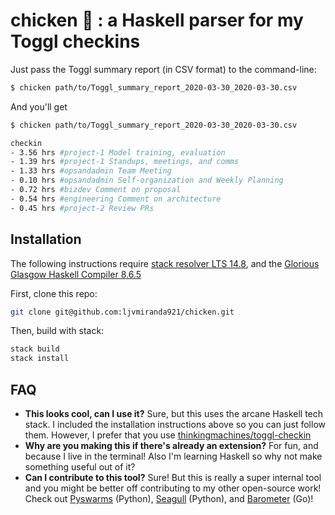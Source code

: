 # chicken :chicken: : a Haskell parser for my Toggl checkins

Just pass the Toggl summary report (in CSV format) to the command-line:

```sh
$ chicken path/to/Toggl_summary_report_2020-03-30_2020-03-30.csv
```

And you'll get

```sh
$ chicken path/to/Toggl_summary_report_2020-03-30_2020-03-30.csv

checkin
- 3.56 hrs #project-1 Model training, evaluation 
- 1.39 hrs #project-1 Standups, meetings, and comms
- 1.33 hrs #opsandadmin Team Meeting
- 0.10 hrs #opsandadmin Self-organization and Weekly Planning
- 0.72 hrs #bizdev Comment on proposal
- 0.54 hrs #engineering Comment on architecture
- 0.45 hrs #project-2 Review PRs
```

## Installation

The following instructions require [stack resolver LTS
14.8](https://docs.haskellstack.org/en/stable/README/#the-haskell-tool-stack),
and the [Glorious Glasgow Haskell Compiler 8.6.5](https://www.haskell.org/ghc/)


First, clone this repo:

```sh
git clone git@github.com:ljvmiranda921/chicken.git
```

Then, build with stack:

```sh
stack build
stack install
```

## FAQ

- **This looks cool, can I use it?** Sure, but this uses the arcane Haskell
    tech stack. I included the installation instructions above so you can just
    follow them. However, I prefer that you use
    [thinkingmachines/toggl-checkin](https://github.com/thinkingmachines/toggl-checkin)
- **Why are you making this if there's already an extension?** For fun, and
   because I live in the terminal! Also I'm learning Haskell so why not make
   something useful out of it?  
- **Can I contribute to this tool?** Sure! But this is really a super internal
    tool and you might be better off contributing to my other open-source work!
    Check out [Pyswarms](github.com/ljvmiranda921/pyswarms) (Python),
    [Seagull](github.com/ljvmiranda921/seagull) (Python), and
    [Barometer](github.com/ljvmiranda921/burnout-barometer) (Go)!
